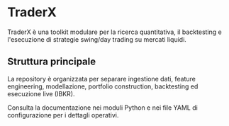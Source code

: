 # TraderX

TraderX è una toolkit modulare per la ricerca quantitativa, il backtesting e l'esecuzione di strategie swing/day trading su mercati liquidi.

## Struttura principale

La repository è organizzata per separare ingestione dati, feature engineering, modellazione, portfolio construction, backtesting ed esecuzione live (IBKR).

Consulta la documentazione nei moduli Python e nei file YAML di configurazione per i dettagli operativi.

